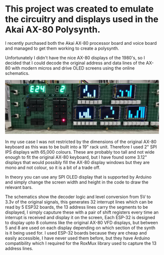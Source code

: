 # This project was created to emulate the circuitry and displays used in the Akai AX-80 Polysynth.

I recently purchased both the Akai AX-80 processor board and voice board and managed to get them working to create a polysynth. 

Unfortunately I didn't have the nice AX-80 displays of the 1980's, so I decided that I could decode the original address and data lines of the AX-80 with modern micros and drive OLED screens using the online schematics.

![Synth](photos/synth.jpg)

In my use case I was not restricted by the dimensions of the original AX-80 keyboard as this was to be built into a 19" rack unit. Therefore I used 2" SPI IPS displays with 65,000 colours. These are probably too tall and not wide enough to fit the original AX-80 keyboard, but I have found some 3.12" displays that would possibly fill the AX-80 display windows but they are mono and not colour, so it is a bit of a trade off.

In theory you can use any SPI OLED display that is supported by Arduino and simply change the screen width and height in the code to draw the relevant bars.

The schematics show the decoder logic and level conversion from 5V to 3.3v of the original signals, this generates 32 interrupt lines which can be read by 5 ESP32 boards, the 13 address lines carry the segments to be displayed, I simply caputure these with a pair of shift registers every time an interrupt is received and display it on the screen, Each ESP-32 is designed to display upto 8 columns like the original AX-80 VFD displays, but between 5 and 8 are used on each display depending on which section of the synth is it being used for. I used ESP-32 boards because they are cheap and easily accessible, I have never used them before, but they have Arduino compatibility which I required for the RoxMux library used to capture the 13 address lines. 


